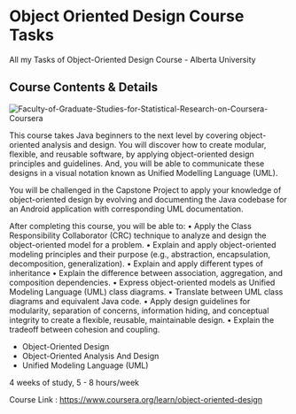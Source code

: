 # Object Oriented Design Course Tasks
All my Tasks of Object-Oriented Design Course -  Alberta University  

## Course Contents & Details  

![Faculty-of-Graduate-Studies-for-Statistical-Research-on-Coursera-Coursera](https://user-images.githubusercontent.com/69651552/94521627-ac748280-022e-11eb-9547-a15e4fbef35b.png)

This course takes Java beginners to the next level by covering object-oriented analysis and design. You will discover how to create modular, flexible, and reusable software, by applying object-oriented design principles and guidelines. And, you will be able to communicate these designs in a visual notation known as Unified Modelling Language (UML).

You will be challenged in the Capstone Project to apply your knowledge of object-oriented design by evolving and documenting the Java codebase for an Android application with corresponding UML documentation.

After completing this course, you will be able to: • Apply the Class Responsibility Collaborator (CRC) technique to analyze and design the object-oriented model for a problem. • Explain and apply object-oriented modeling principles and their purpose (e.g., abstraction, encapsulation, decomposition, generalization). • Explain and apply different types of inheritance • Explain the difference between association, aggregation, and composition dependencies. • Express object-oriented models as Unified Modeling Language (UML) class diagrams. • Translate between UML class diagrams and equivalent Java code. • Apply design guidelines for modularity, separation of concerns, information hiding, and conceptual integrity to create a flexible, reusable, maintainable design. • Explain the tradeoff between cohesion and coupling.  

- Object-Oriented Design
- Object-Oriented Analysis And Design
- Unified Modeling Language (UML)  

4 weeks of study, 5 - 8 hours/week

Course Link : https://www.coursera.org/learn/object-oriented-design

